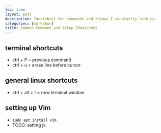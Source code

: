 ```yaml
---
toc: true
layout: post
description: Cheatsheet for commands and things I constantly look up.
categories: [markdown]
title: Common Command and Setup Cheatsheet
---
```


## terminal shortcuts

* ctrl + P = previous command
* ctrl + u = erase line before cursor

## general linux shortcuts

* ctrl + alt + t = new terminal window

## setting up Vim

* `sudo apt install vim`
* TODO: setting jk

